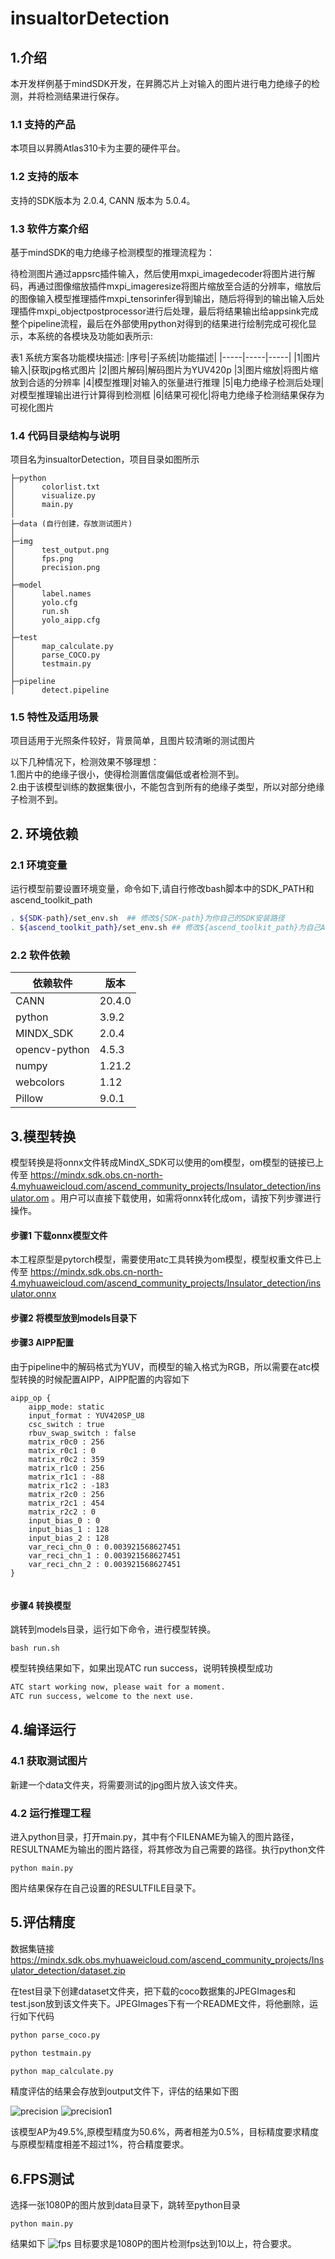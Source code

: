 # insualtorDetection
## 1.介绍
本开发样例基于mindSDK开发，在昇腾芯片上对输入的图片进行电力绝缘子的检测，并将检测结果进行保存。


### 1.1 支持的产品
本项目以昇腾Atlas310卡为主要的硬件平台。

### 1.2 支持的版本
支持的SDK版本为 2.0.4, CANN 版本为 5.0.4。

### 1.3 软件方案介绍
基于mindSDK的电力绝缘子检测模型的推理流程为：

待检测图片通过appsrc插件输入，然后使用mxpi_imagedecoder将图片进行解码，再通过图像缩放插件mxpi_imageresize将图片缩放至合适的分辨率，缩放后的图像输入模型推理插件mxpi_tensorinfer得到输出，随后将得到的输出输入后处理插件mxpi_objectpostprocessor进行后处理，最后将结果输出给appsink完成整个pipeline流程，最后在外部使用python对得到的结果进行绘制完成可视化显示，本系统的各模块及功能如表所示:

表1 系统方案各功能模块描述:
|序号|子系统|功能描述|
|-----|-----|-----|
|1|图片输入|获取jpg格式图片
|2|图片解码|解码图片为YUV420p
|3|图片缩放|将图片缩放到合适的分辨率
|4|模型推理|对输入的张量进行推理
|5|电力绝缘子检测后处理|对模型推理输出进行计算得到检测框
|6|结果可视化|将电力绝缘子检测结果保存为可视化图片


### 1.4 代码目录结构与说明
项目名为insualtorDetection，项目目录如图所示

``` 
├─python
│      colorlist.txt
│      visualize.py
│      main.py
│
├─data (自行创建，存放测试图片)
│
├─img   
│      test_output.png 
│      fps.png
│      precision.png
│
├─model
│      label.names
│      yolo.cfg  
│      run.sh
│      yolo_aipp.cfg
│
├─test
│      map_calculate.py
│      parse_COCO.py  
│      testmain.py
│
├─pipeline
│      detect.pipeline
```

### 1.5 特性及适用场景
项目适用于光照条件较好，背景简单，且图片较清晰的测试图片

以下几种情况下，检测效果不够理想：<br>
1.图片中的绝缘子很小，使得检测置信度偏低或者检测不到。<br>
2.由于该模型训练的数据集很小，不能包含到所有的绝缘子类型，所以对部分绝缘子检测不到。



## 2. 环境依赖


### 2.1 环境变量


运行模型前要设置环境变量，命令如下,请自行修改bash脚本中的SDK_PATH和ascend_toolkit_path

```bash
. ${SDK-path}/set_env.sh  ## 修改${SDK-path}为你自己的SDK安装路径
. ${ascend_toolkit_path}/set_env.sh ## 修改${ascend_toolkit_path}为自己Ascend的ascend_toolkit路径

```

### 2.2 软件依赖

|依赖软件|版本|
|-----|-----|
CANN|20.4.0
python|3.9.2
MINDX_SDK|2.0.4
opencv-python|4.5.3
numpy|1.21.2
webcolors|1.12
Pillow | 9.0.1


## 3.模型转换

模型转换是将onnx文件转成MindX_SDK可以使用的om模型，om模型的链接已上传至 https://mindx.sdk.obs.cn-north-4.myhuaweicloud.com/ascend_community_projects/Insulator_detection/insulator.om
。用户可以直接下载使用，如需将onnx转化成om，请按下列步骤进行操作。

#### 步骤1 下载onnx模型文件
本工程原型是pytorch模型，需要使用atc工具转换为om模型，模型权重文件已上传至
https://mindx.sdk.obs.cn-north-4.myhuaweicloud.com/ascend_community_projects/Insulator_detection/insulator.onnx



#### 步骤2 将模型放到models目录下


#### 步骤3 AIPP配置
由于pipeline中的解码格式为YUV，而模型的输入格式为RGB，所以需要在atc模型转换的时候配置AIPP，AIPP配置的内容如下

```
aipp_op {
    aipp_mode: static
    input_format : YUV420SP_U8
    csc_switch : true
    rbuv_swap_switch : false
    matrix_r0c0 : 256
    matrix_r0c1 : 0
    matrix_r0c2 : 359
    matrix_r1c0 : 256
    matrix_r1c1 : -88
    matrix_r1c2 : -183
    matrix_r2c0 : 256
    matrix_r2c1 : 454
    matrix_r2c2 : 0
    input_bias_0 : 0
    input_bias_1 : 128
    input_bias_2 : 128
    var_reci_chn_0 : 0.003921568627451
    var_reci_chn_1 : 0.003921568627451
    var_reci_chn_2 : 0.003921568627451
}


```

#### 步骤4 转换模型
跳转到models目录，运行如下命令，进行模型转换。

```
bash run.sh
```

模型转换结果如下，如果出现ATC run success，说明转换模型成功

```bash
ATC start working now, please wait for a moment.
ATC run success, welcome to the next use.
```


## 4.编译运行


### 4.1 获取测试图片

新建一个data文件夹，将需要测试的jpg图片放入该文件夹。

### 4.2 运行推理工程
进入python目录，打开main.py，其中有个FILENAME为输入的图片路径，RESULTNAME为输出的图片路径，将其修改为自己需要的路径。执行python文件

```
python main.py
```
图片结果保存在自己设置的RESULTFILE目录下。



## 5.评估精度

数据集链接 https://mindx.sdk.obs.myhuaweicloud.com/ascend_community_projects/Insulator_detection/dataset.zip


在test目录下创建dataset文件夹，把下载的coco数据集的JPEGImages和test.json放到该文件夹下。JPEGImages下有一个README文件，将他删除，运行如下代码

```bash
python parse_coco.py

python testmain.py

python map_calculate.py

```

精度评估的结果会存放到output文件下，评估的结果如下图

![precision](./img/precision.png)
![precision1](./img/precision_origin.png)

该模型AP为49.5%,原模型精度为50.6%，两者相差为0.5%，目标精度要求精度与原模型精度相差不超过1%，符合精度要求。


## 6.FPS测试
选择一张1080P的图片放到data目录下，跳转至python目录

```
python main.py
```

结果如下
![fps](./img/fps.png)
目标要求是1080P的图片检测fps达到10以上，符合要求。








